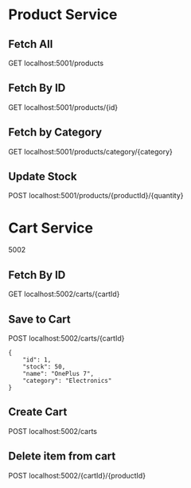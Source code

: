 # Product Service 

## Fetch All
GET localhost:5001/products

## Fetch By ID
GET localhost:5001/products/{id}

## Fetch by Category
GET localhost:5001/products/category/{category}

## Update Stock 
POST localhost:5001/products/{productId}/{quantity}

# Cart Service

5002
## Fetch By ID
GET localhost:5002/carts/{cartId}

## Save to Cart 
POST localhost:5002/carts/{cartId}
```
{
    "id": 1,
    "stock": 50,
    "name": "OnePlus 7",
    "category": "Electronics"
}
```
## Create Cart 
POST localhost:5002/carts

## Delete item from cart
POST localhost:5002/{cartId}/{productId}